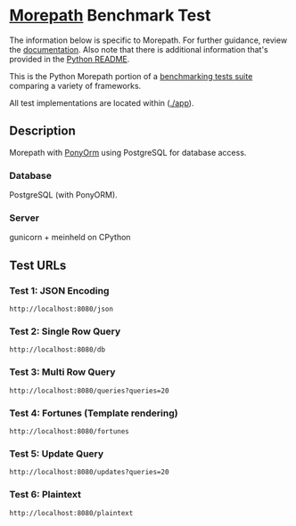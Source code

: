# [Morepath](http://morepath.readthedocs.io/) Benchmark Test

The information below is specific to Morepath. For further guidance,
review the [documentation](https://github.com/TechEmpower/FrameworkBenchmarks/wiki).
Also note that there is additional information that's provided in
the [Python README](../).

This is the Python Morepath portion of a [benchmarking tests suite](../../)
comparing a variety of frameworks.

All test implementations are located within ([./app](app)).

## Description

Morepath with [PonyOrm](https://docs.ponyorm.com/) using PostgreSQL for
database access.

### Database

PostgreSQL (with PonyORM).

### Server

gunicorn + meinheld on CPython

## Test URLs

### Test 1: JSON Encoding

    http://localhost:8080/json

### Test 2: Single Row Query

    http://localhost:8080/db

### Test 3: Multi Row Query

    http://localhost:8080/queries?queries=20

### Test 4: Fortunes (Template rendering)

    http://localhost:8080/fortunes

### Test 5: Update Query

    http://localhost:8080/updates?queries=20

### Test 6: Plaintext

    http://localhost:8080/plaintext
